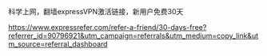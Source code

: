 科学上网，翻墙expressVPN激活链接，新用户免费30天

https://www.expressrefer.com/refer-a-friend/30-days-free?referrer_id=90796921&utm_campaign=referrals&utm_medium=copy_link&utm_source=referral_dashboard
